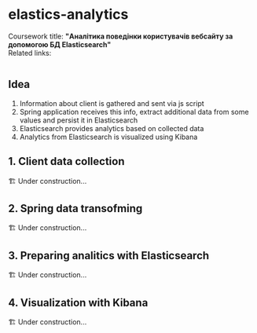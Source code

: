 # elastics-analytics 
 Coursework title: **"Аналітика поведінки користувачів вебсайту за допомогою БД Elasticsearch"**  
 Related links:
 ```
 ```
## Idea
1. Information about client is gathered and sent via js script
2. Spring application receives this info, extract additional data from some values and persist it in Elasticsearch
3. Elasticsearch provides analytics based on collected data
4. Analytics from Elasticsearch is visualized using Kibana

## 1. Client data collection
:building_construction:	Under construction...
## 2. Spring data transofming
:building_construction:	Under construction...
## 3. Preparing analitics with Elasticsearch
:building_construction:	Under construction...
## 4. Visualization with Kibana
:building_construction:	Under construction...
